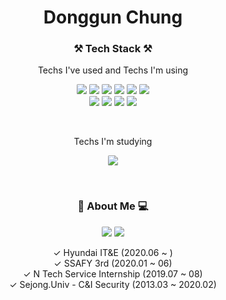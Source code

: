 
<h1 align="center">Donggun Chung</h1>


<h3 align="center">⚒ Tech Stack ⚒</h3>
<p align="center"> Techs I've used and Techs I'm using </p>

<p align="center">
<img src="https://img.shields.io/badge/Java-007396?style=flat-square&logo=Java&logoColor=white" style="border-radius:10%;"/>
<img src="https://img.shields.io/badge/Spring-6DB33F?style=flat-square&logo=Spring&logoColor=white" style="border-radius:10%;"/>
<img src="https://img.shields.io/badge/SpringBoot-6DB33F?style=flat-square&logo=SpringBoot&logoColor=white" style="border-radius:10%;"/>
<img src="https://img.shields.io/badge/Oracle-F80000?style=flat-square&logo=Oracle&logoColor=white" style="border-radius:10%;"/>
<img src="https://img.shields.io/badge/MySQL-4479A1?style=flat-square&logo=MySQL&logoColor=white" style="border-radius:10%;"/>
<img src="https://img.shields.io/badge/Linux-FCC624?style=flat-square&logo=Linux&logoColor=white" style="border-radius:10%;"/>
<br/>
<img src="https://img.shields.io/badge/HTML5-E34F26?style=flat-square&logo=HTML5&logoColor=white" style="border-radius:10%;"/>
<img src="https://img.shields.io/badge/CSS3-1572B6?style=flat-square&logo=CSS3&logoColor=white" style="border-radius:10%;"/>
<img src="https://img.shields.io/badge/JavaScript-F7DF1E?style=flat-square&logo=JavaScript&logoColor=white" style="border-radius:10%;"/>
<img src="https://img.shields.io/badge/jQuery-0769AD?style=flat-square&logo=jQuery&logoColor=white" style="border-radius:10%;"/>
</p>

<br/>
<p align="center"> Techs I'm studying </p>
<p align="center">
<img src="https://img.shields.io/badge/JPA-007396?style=flat-square&logoColor=white" style="border-radius:10%;"/>
</p>
  
<br/>
<h3 align="center">🎾 About Me 💻</h3>
<p align="center">
<!--<a target="_blank" href="https://github.com/chungdk1993"><img src="https://img.shields.io/badge/GitHub-181717?style=flat-square&logo=GitHub&logoColor=white" style="border-radius:10%;"/></a>-->
<a target="_blank" href="https://dong-gun.gitbook.io/dongguns-til"><img src="https://img.shields.io/badge/TechBlog-00B336?style=flat-square&logoColor=white" style="border-radius:10%;"/></a>
<a target="_blank" href="https://www.notion.so/dkworld/a9f3e42a1bb14f3695427f28e7e5d8b5"><img src="https://img.shields.io/badge/Notion-000000?style=flat-square&logo=Notion&logoColor=white" style="border-radius:10%;"/></a><br/>
</p>
<p align="center">
✓ Hyundai IT&E (2020.06 ~ )<br/>
✓ SSAFY 3rd (2020.01 ~ 06)<br/>
✓ N Tech Service Internship (2019.07 ~ 08)<br/>
✓ Sejong.Univ - C&I Security (2013.03 ~ 2020.02)<br/>
</p>
